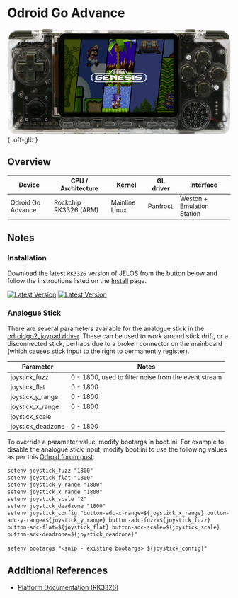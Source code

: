 # Odroid Go Advance

![](../../_inc/images/devices/hardkernel-odroid-go-advance.png){ .off-glb }

## Overview

| Device | CPU / Architecture | Kernel | GL driver | Interface |
| -- | -- | -- | -- | -- |
|  Odroid Go Advance | Rockchip RK3326 (ARM) | Mainline Linux | Panfrost | Weston + Emulation Station |

## Notes

### Installation

Download the latest `RK3326` version of JELOS from the button below and follow the instructions listed on the [Install](../../../play/install/) page.

[![Latest Version](https://img.shields.io/github/release/JustEnoughLinuxOS/distribution.svg?labelColor=111111&color=5998FF&label=Latest&style=flat#only-light)](https://github.com/JustEnoughLinuxOS/distribution/releases/latest)
[![Latest Version](https://img.shields.io/github/release/JustEnoughLinuxOS/distribution.svg?labelColor=dddddd&color=5998FF&label=Latest&style=flat#only-dark)](https://github.com/JustEnoughLinuxOS/distribution/releases/latest)

### Analogue Stick

There are several parameters available for the analogue stick in the [odroidgo2_joypad driver](https://github.com/hardkernel/linux/blob/73c2cbdb49d240c408bd16a717215c1d4bed529f/drivers/input/joystick/odroidgo2-joypad.c). These can be used to work around stick drift, or a disconnected stick, perhaps due to a broken connector on the mainboard (which causes stick input to the right to permanently register).

| Parameter | Notes |
| -- | -- |
| joystick_fuzz | 0 - 1800, used to filter noise from the event stream |
| joystick_flat | 0 - 1800 |
| joystick_y_range | 0 - 1800 |
| joystick_x_range | 0 - 1800 |
| joystick_scale | |
| joystick_deadzone | 0 - 1800 |

To override a parameter value, modify bootargs in boot.ini. For example to disable the analogue stick input, modify boot.ini to use the following values as per this [Odroid forum post](https://forum.odroid.com/viewtopic.php?p=307850&sid=99d227d2c69e6eb1d67dc10ac44d969b#p307850):
```
setenv joystick_fuzz "1800"
setenv joystick_flat "1800"
setenv joystick_y_range "1800"
setenv joystick_x_range "1800"
setenv joystick_scale "2"
setenv joystick_deadzone "1800"
setenv joystick_config "button-adc-x-range=${joystick_x_range} button-adc-y-range=${joystick_y_range} button-adc-fuzz=${joystick_fuzz} button-adc-flat=${joystick_flat} button-adc-scale=${joystick_scale} button-adc-deadzone=${joystick_deadzone}"

setenv bootargs "<snip - existing bootargs> ${joystick_config}"
```

## Additional References

- [Platform Documentation (RK3326)](https://github.com/JustEnoughLinuxOS/distribution/blob/main/documentation/PER_DEVICE_DOCUMENTATION/RK3326)